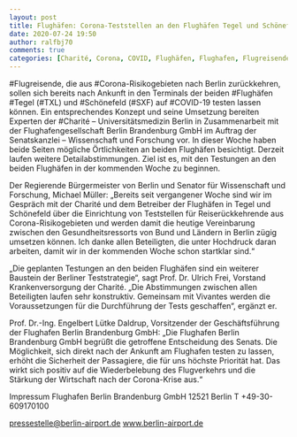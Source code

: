 ```yaml
---
layout: post
title: Flughäfen: Corona-Teststellen an den Flughäfen Tegel und Schönefeld in Vorbereitung Gemeinsames Konzept von Senatskanzlei, Charité und Flughafengesellschaft, aus Berliner Flughäfen
date: 2020-07-24 19:50
author: ralfbj70
comments: true
categories: [Charité, Corona, COVID, Flughäfen, Flughafen, Flugreisende, Schönefeld, SXF, Tegel, TXL]
---
```

#Flugreisende, die aus #Corona-Risikogebieten nach Berlin zurückkehren, sollen sich bereits nach Ankunft in den Terminals der beiden #Flughäfen #Tegel (#TXL) und #Schönefeld (#SXF) auf #COVID-19 testen lassen können. Ein entsprechendes Konzept und seine Umsetzung bereiten Experten der #Charité – Universitätsmedizin Berlin in Zusammenarbeit mit der Flughafengesellschaft Berlin Brandenburg GmbH im Auftrag der Senatskanzlei – Wissenschaft und Forschung vor. In dieser Woche haben beide Seiten mögliche Örtlichkeiten an beiden Flughäfen besichtigt. Derzeit laufen weitere Detailabstimmungen. Ziel ist es, mit den Testungen an den beiden Flughäfen in der kommenden Woche zu beginnen.

Der Regierende Bürgermeister von Berlin und Senator für Wissenschaft und Forschung, Michael Müller: „Bereits seit vergangener Woche sind wir im Gespräch mit der Charité und dem Betreiber der Flughäfen in Tegel und Schönefeld über die Einrichtung von Teststellen für Reiserückkehrende aus Corona-Risikogebieten und werden damit die heutige Vereinbarung zwischen den Gesundheitsressorts von Bund und Ländern in Berlin zügig umsetzen können. Ich danke allen Beteiligten, die unter Hochdruck daran arbeiten, damit wir in der kommenden Woche schon startklar sind.“

„Die geplanten Testungen an den beiden Flughäfen sind ein weiterer Baustein der Berliner Teststrategie“, sagt Prof. Dr. Ulrich Frei, Vorstand Krankenversorgung der Charité. „Die Abstimmungen zwischen allen Beteiligten laufen sehr konstruktiv. Gemeinsam mit Vivantes werden die Voraussetzungen für die Durchführung der Tests geschaffen“, ergänzt er.

Prof. Dr.-Ing. Engelbert Lütke Daldrup, Vorsitzender der Geschäftsführung der Flughafen Berlin Brandenburg GmbH: „Die Flughafen Berlin Brandenburg GmbH begrüßt die getroffene Entscheidung des Senats. Die Möglichkeit, sich direkt nach der Ankunft am Flughafen testen zu lassen, erhöht die Sicherheit der Passagiere, die für uns höchste Priorität hat. Das wirkt sich positiv auf die Wiederbelebung des Flugverkehrs und die Stärkung der Wirtschaft nach der Corona-Krise aus.“


Impressum
Flughafen Berlin Brandenburg GmbH
12521 Berlin
T +49-30-609170100

pressestelle@berlin-airport.de
www.berlin-airport.de
